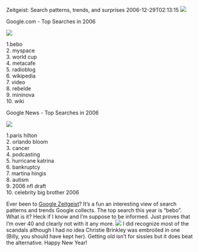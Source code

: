 Zeitgeist: Search patterns, trends, and surprises
2006-12-29T02:13:15
![](http://www.google.com/intl/en/press/images/logo.gif)

Google.com - Top Searches in 2006

![](http://www.google.com/intl/en/press/zeitgeist2006/images/clear.gif)

1.bebo   
2. myspace   
3. world cup  
4. metacafe  
5. radioblog   
6. wikipedia   
7. video   
8. rebelde   
9. mininova   
10. wiki 

Google News - Top Searches in 2006

![](http://www.google.com/intl/en/press/zeitgeist2006/images/clear.gif)

1.paris hilton   
2. orlando bloom   
3. cancer  
4. podcasting  
5. hurricane katrina  
6. bankruptcy  
7. martina hingis   
8. autism   
9. 2006 nfl draft  
10. celebrity big brother 2006
  
Ever been to [Google Zeitgeist](http://www.google.com/intl/en/press/zeitgeist.html)? It’s a fun an interesting view of search patterns and trends Google collects. The top search this year is “bebo”. What is it? Heck if I know and I’m suppose to be informed. Just proves that I’m over 40 and clearly not with it any more. ![](http://az667460.vo.msecnd.net/cdn/images/blog/Blog/smile3.gif) I did recognize most of the scandals although I had no idea Christie Brinkley was embroiled in one (Billy, you should have kept her). Getting old isn’t for sissies but it does beat the alternative. Happy New Year!  
  

